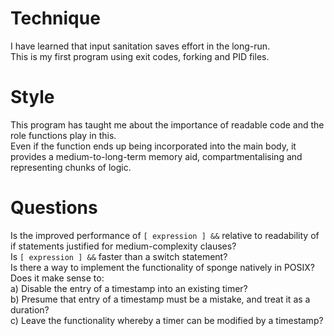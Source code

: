 # Technique

I have learned that input sanitation saves effort in the long-run.  
This is my first program using exit codes, forking and PID files.  

# Style

This program has taught me about the importance of readable code and the role functions play in this.  
Even if the function ends up being incorporated into the main body, it provides a medium-to-long-term memory aid, compartmentalising and representing chunks of logic.  

# Questions

Is the improved performance of `[ expression ] &&` relative to readability of if statements justified for medium-complexity clauses?  
Is `[ expression ] &&` faster than a switch statement?  
Is there a way to implement the functionality of sponge natively in POSIX?  
Does it make sense to:  
a) Disable the entry of a timestamp into an existing timer?  
b) Presume that entry of a timestamp must be a mistake, and treat it as a duration?  
c) Leave the functionality whereby a timer can be modified by a timestamp?  
